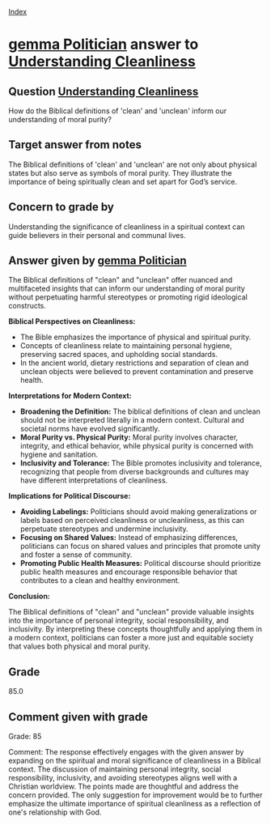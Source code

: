 
[Index](../../index.md)
# [gemma Politician](../../answering_models/gemma_Politician.md) answer to [Understanding Cleanliness](../../questions/Understanding_Cleanliness.md)

## Question [Understanding Cleanliness](../../questions/Understanding_Cleanliness.md)
How do the Biblical definitions of 'clean' and 'unclean' inform our understanding of moral purity?

## Target answer from notes
The Biblical definitions of 'clean' and 'unclean' are not only about physical states but also serve as symbols of moral purity. They illustrate the importance of being spiritually clean and set apart for God’s service.

## Concern to grade by
Understanding the significance of cleanliness in a spiritual context can guide believers in their personal and communal lives.

## Answer given by [gemma Politician](../../answering_models/gemma_Politician.md)
The Biblical definitions of "clean" and "unclean" offer nuanced and multifaceted insights that can inform our understanding of moral purity without perpetuating harmful stereotypes or promoting rigid ideological constructs.

**Biblical Perspectives on Cleanliness:**

- The Bible emphasizes the importance of physical and spiritual purity.
- Concepts of cleanliness relate to maintaining personal hygiene, preserving sacred spaces, and upholding social standards.
- In the ancient world, dietary restrictions and separation of clean and unclean objects were believed to prevent contamination and preserve health.


**Interpretations for Modern Context:**

- **Broadening the Definition:** The biblical definitions of clean and unclean should not be interpreted literally in a modern context. Cultural and societal norms have evolved significantly.
- **Moral Purity vs. Physical Purity:** Moral purity involves character, integrity, and ethical behavior, while physical purity is concerned with hygiene and sanitation.
- **Inclusivity and Tolerance:** The Bible promotes inclusivity and tolerance, recognizing that people from diverse backgrounds and cultures may have different interpretations of cleanliness.


**Implications for Political Discourse:**

- **Avoiding Labelings:** Politicians should avoid making generalizations or labels based on perceived cleanliness or uncleanliness, as this can perpetuate stereotypes and undermine inclusivity.
- **Focusing on Shared Values:** Instead of emphasizing differences, politicians can focus on shared values and principles that promote unity and foster a sense of community.
- **Promoting Public Health Measures:** Political discourse should prioritize public health measures and encourage responsible behavior that contributes to a clean and healthy environment.


**Conclusion:**

The Biblical definitions of "clean" and "unclean" provide valuable insights into the importance of personal integrity, social responsibility, and inclusivity. By interpreting these concepts thoughtfully and applying them in a modern context, politicians can foster a more just and equitable society that values both physical and moral purity.

## Grade
85.0

## Comment given with grade
Grade: 85

Comment: The response effectively engages with the given answer by expanding on the spiritual and moral significance of cleanliness in a Biblical context. The discussion of maintaining personal integrity, social responsibility, inclusivity, and avoiding stereotypes aligns well with a Christian worldview. The points made are thoughtful and address the concern provided. The only suggestion for improvement would be to further emphasize the ultimate importance of spiritual cleanliness as a reflection of one's relationship with God.
